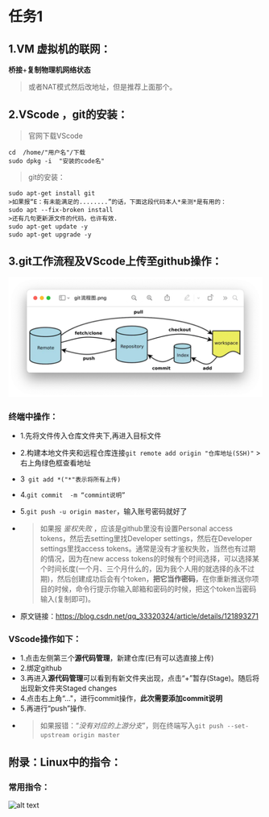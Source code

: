 # 任务1

## 1.VM 虚拟机的联网：
**桥接**+**复制物理机网络状态**
>或者NAT模式然后改地址，但是推荐上面那个。

## 2.VScode ，git的安装：
>官网下载VScode
```
cd  /home/"用户名"/下载
sudo dpkg -i  "安装的code名"
```

>git的安装：
```
sudo apt-get install git
>如果报“E：有未能满足的........”的话，下面这段代码本人*亲测*是有用的：
sudo apt --fix-broken install
>还有几句更新源文件的代码，也许有效.
sudo apt-get update -y
sudo apt-get upgrade -y
```

## 3.git工作流程及VScode上传至github操作：
![alt text](<pictures/git workflow.jpeg>)

### 终端中操作：
* 1.先将文件传入仓库文件夹下,再进入目标文件
* 2.构建本地文件夹和远程仓库连接```git remote add origin "仓库地址(SSH)"``` >右上角绿色框查看地址
* 3``` git add *("*"表示将所有上传)```
* 4.```git commit  -m “commint说明”```
* 5.``` git push -u origin master ```，输入账号密码就好了
* >如果报 *鉴权失败*  ，应该是github里没有设置Personal access tokens，然后去setting里找Developer settings，然后在Developer settings里找access tokens。通常是没有才鉴权失败，当然也有过期的情况，因为在new access tokens的时候有个时间选择，可以选择某个时间长度(一个月、三个月什么的，因为我个人用的就选择的永不过期)，然后创建成功后会有个token，**把它当作密码**，在你重新推送你项目的时候，命令行提示你输入邮箱和密码的时候，把这个token当密码输入(复制即可)。
  
* 原文链接：https://blog.csdn.net/qq_33320324/article/details/121893271

### VScode操作如下：
* 1.点击左侧第三个**源代码管理**，新建仓库(已有可以选直接上传)
* 2.绑定github
* 3.再进入**源代码管理**可以看到有新文件夹出现，点击“+”暂存(Stage)。随后将出现新文件夹Staged changes
* 4.点击右上角“..."，进行commit操作，**此次需要添加commit说明**
* 5.再进行“push”操作.
* >如果报错：“*没有对应的上游分支*”，则在终端写入```git push --set-upstream origin master```
  
## 附录：Linux中的指令：
### 常用指令：
![alt text](<Linux command.jpeg>)
